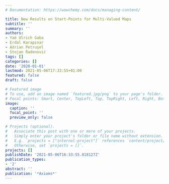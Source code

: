 ```yaml
---
# Documentation: https://wowchemy.com/docs/managing-content/

title: New Results on Start-Points for Multi-Valued Maps
subtitle: ''
summary: ''
authors:
- Yaé Ulrich Gaba
- Erdal Karapınar
- Adrian Petruşel
- Stojan Radenović
tags: []
categories: []
date: '2020-01-01'
lastmod: 2021-05-06T17:33:55+01:00
featured: false
draft: false

# Featured image
# To use, add an image named `featured.jpg/png` to your page's folder.
# Focal points: Smart, Center, TopLeft, Top, TopRight, Left, Right, BottomLeft, Bottom, BottomRight.
image:
  caption: ''
  focal_point: ''
  preview_only: false

# Projects (optional).
#   Associate this post with one or more of your projects.
#   Simply enter your project's folder or file name without extension.
#   E.g. `projects = ["internal-project"]` references `content/project/deep-learning/index.md`.
#   Otherwise, set `projects = []`.
projects: []
publishDate: '2021-05-06T16:33:55.818127Z'
publication_types:
- '2'
abstract: ''
publication: '*Axioms*'
---
```

